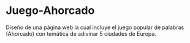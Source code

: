 # Juego-Ahorcado
Diseño de una página web la cual incluye el juego popular de palabras (Ahorcado) con temática de adivinar 5 ciudades de Europa.
